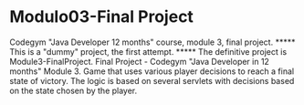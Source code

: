 # Modulo03-Final Project
Codegym "Java Developer 12 months" course, module 3, final project.
***** This is a "dummy" project, the first attempt. 
***** The definitive project is Module3-FinalProject.
Final Project - Codegym "Java Developer in 12 months" Module 3.
Game that uses various player decisions to reach a final state of victory.
The logic is based on several servlets with decisions based on the state chosen by the player.
